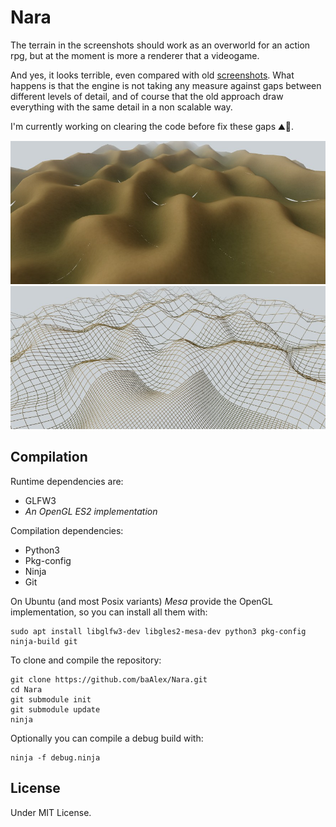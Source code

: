 Nara
====

The terrain in the screenshots should work as an overworld for an action rpg, but at the moment is more a renderer that a videogame.

And yes, it looks terrible, even compared with old [screenshots](./documentation/screenshot-04.jpg). What happens is that the engine is not taking any measure against gaps between different levels of detail, and of course that the old approach draw everything with the same detail in a non scalable way.

I'm currently working on clearing the code before fix these gaps ⛰️📐️.

![screenshot](./documentation/screenshot-08.jpg)
![screenshot](./documentation/screenshot-09.jpg)


Compilation
-----------
Runtime dependencies are:
 - GLFW3
 - *An OpenGL ES2 implementation*

Compilation dependencies:
 - Python3
 - Pkg-config
 - Ninja
 - Git

On Ubuntu (and most Posix variants) *Mesa* provide the OpenGL implementation, so you can install all them with:
```
sudo apt install libglfw3-dev libgles2-mesa-dev python3 pkg-config ninja-build git
```

To clone and compile the repository:
```
git clone https://github.com/baAlex/Nara.git
cd Nara
git submodule init
git submodule update
ninja
```

Optionally you can compile a debug build with:
```
ninja -f debug.ninja
```


License
-------
Under MIT License.
